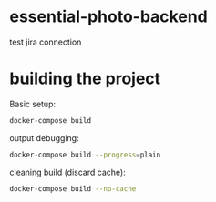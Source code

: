 # essential-photo-backend

test jira connection

# building the project

Basic setup:

```bash
docker-compose build
```

output debugging:

```bash
docker-compose build --progress=plain
```

cleaning build (discard cache):

```bash
docker-compose build --no-cache
```
